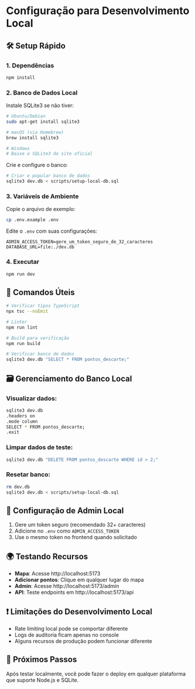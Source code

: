 # Configuração para Desenvolvimento Local

## 🛠️ Setup Rápido

### 1. Dependências

```bash
npm install
```

### 2. Banco de Dados Local

Instale SQLite3 se não tiver:

```bash
# Ubuntu/Debian
sudo apt-get install sqlite3

# macOS (via Homebrew)
brew install sqlite3

# Windows
# Baixe o SQLite3 do site oficial
```

Crie e configure o banco:

```bash
# Criar e popular banco de dados
sqlite3 dev.db < scripts/setup-local-db.sql
```

### 3. Variáveis de Ambiente

Copie o arquivo de exemplo:

```bash
cp .env.example .env
```

Edite o `.env` com suas configurações:

```env
ADMIN_ACCESS_TOKEN=gere_um_token_seguro_de_32_caracteres
DATABASE_URL=file:./dev.db
```

### 4. Executar

```bash
npm run dev
```

## 🔧 Comandos Úteis

```bash
# Verificar tipos TypeScript
npx tsc --noEmit

# Linter
npm run lint

# Build para verificação
npm run build

# Verificar banco de dados
sqlite3 dev.db "SELECT * FROM pontos_descarte;"
```

## 🗃️ Gerenciamento do Banco Local

### Visualizar dados:
```bash
sqlite3 dev.db
.headers on
.mode column
SELECT * FROM pontos_descarte;
.exit
```

### Limpar dados de teste:
```bash
sqlite3 dev.db "DELETE FROM pontos_descarte WHERE id > 2;"
```

### Resetar banco:
```bash
rm dev.db
sqlite3 dev.db < scripts/setup-local-db.sql
```

## 🔐 Configuração de Admin Local

1. Gere um token seguro (recomendado 32+ caracteres)
2. Adicione no `.env` como `ADMIN_ACCESS_TOKEN`
3. Use o mesmo token no frontend quando solicitado

## 🌍 Testando Recursos

- **Mapa**: Acesse http://localhost:5173
- **Adicionar pontos**: Clique em qualquer lugar do mapa
- **Admin**: Acesse http://localhost:5173/admin
- **API**: Teste endpoints em http://localhost:5173/api

## ❗ Limitações do Desenvolvimento Local

- Rate limiting local pode se comportar diferente
- Logs de auditoria ficam apenas no console
- Alguns recursos de produção podem funcionar diferente

## 🚀 Próximos Passos

Após testar localmente, você pode fazer o deploy em qualquer plataforma que suporte Node.js e SQLite.

